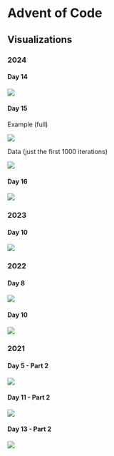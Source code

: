 # Advent of Code

## Visualizations

### 2024

#### Day 14

![](/2024/14/tree.png)

#### Day 15

Example (full)

![](/2024/15/example.gif)

Data (just the first 1000 iterations)

![](/2024/15/1000steps.gif)

#### Day 16

![](/2024/16/viz.png)

### 2023

#### Day 10

![](/2023/10/loop.svg)

### 2022

#### Day 8

![](/2022/08/forest.svg)

#### Day 10

![](/2022/10/image.png)

### 2021

#### Day 5 - Part 2

![](https://github.com/flomero/AoC/blob/main/2021/5/img.png?raw=true)

#### Day 11 - Part 2

![](https://github.com/flomero/AoC/blob/main/2021/11/animation.gif?raw=true)

#### Day 13 - Part 2

![](https://github.com/flomero/AoC/blob/main/2021/13/img.png?raw=true)
